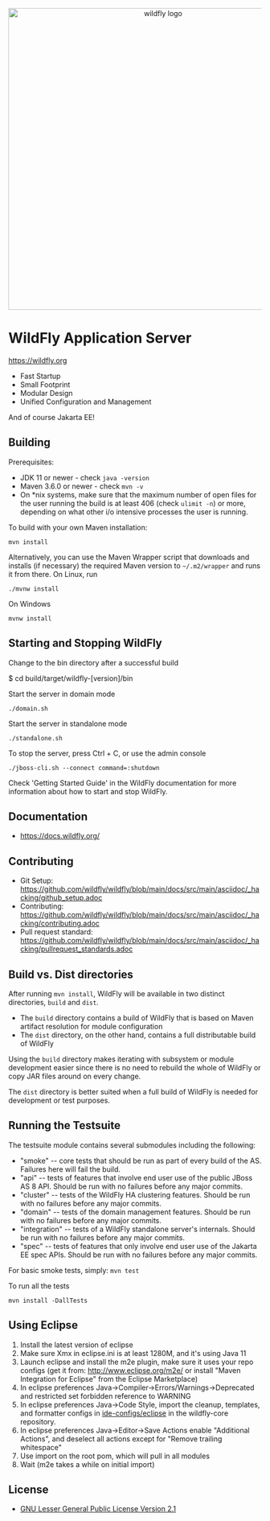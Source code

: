 <p align="center">
  <a href="https://wildfly.org">
      <img src="logo/wildfly_logo.svg" alt="wildfly logo" title="wildlfy" width="600"/>
  </a>
</p>

WildFly Application Server
========================
https://wildfly.org

* Fast Startup
* Small Footprint
* Modular Design
* Unified Configuration and Management

And of course Jakarta EE!

Building
-------------------

Prerequisites:

* JDK 11 or newer - check `java -version`
* Maven 3.6.0 or newer - check `mvn -v`
* On *nix systems, make sure that the maximum number of open files for the user running the build is at least 406
  (check `ulimit -n`) or more, depending on what other i/o intensive processes the user is running.

To build with your own Maven installation:

    mvn install

Alternatively, you can use the Maven Wrapper script that downloads and installs (if necessary) the required Maven version to
`~/.m2/wrapper` and runs it from there. On Linux, run

    ./mvnw install

On Windows

    mvnw install


Starting and Stopping WildFly
------------------------------------------
Change to the bin directory after a successful build

$ cd build/target/wildfly-\[version\]/bin

Start the server in domain mode

    ./domain.sh

Start the server in standalone mode

    ./standalone.sh

To stop the server, press Ctrl + C, or use the admin console

    ./jboss-cli.sh --connect command=:shutdown

Check 'Getting Started Guide' in the WildFly documentation for more information about how to start and stop WildFly.

Documentation
------------------------------------------

* https://docs.wildfly.org/

Contributing
------------------
* Git Setup: https://github.com/wildfly/wildfly/blob/main/docs/src/main/asciidoc/_hacking/github_setup.adoc
* Contributing: https://github.com/wildfly/wildfly/blob/main/docs/src/main/asciidoc/_hacking/contributing.adoc
* Pull request standard: https://github.com/wildfly/wildfly/blob/main/docs/src/main/asciidoc/_hacking/pullrequest_standards.adoc

Build vs. Dist directories
--------------------------

After running `mvn install`, WildFly will be available in two distinct directories, `build` and `dist`.

* The `build` directory contains a build of WildFly that is based on Maven artifact resolution for module configuration
* The `dist` directory, on the other hand, contains a full distributable build of WildFly

Using the `build` directory makes iterating with subsystem or module development easier since there is no need to rebuild the whole of WildFly or copy JAR files around on every change.

The `dist` directory is better suited when a full build of WildFly is needed for development or test purposes.

Running the Testsuite
--------------------
The testsuite module contains several submodules including the following:

* "smoke" -- core tests that should be run as part of every build of the AS. Failures here will fail the build.
* "api" -- tests of features that involve end user use of the public JBoss AS 8 API. Should be run with no failures before any major commits.
* "cluster" -- tests of the WildFly HA clustering features. Should be run with no failures before any major commits.
* "domain" -- tests of the domain management features. Should be run with no failures before any major commits.
* "integration" -- tests of a WildFly standalone server's internals. Should be run with no failures before any major commits.
* "spec" -- tests of features that only involve end user use of the Jakarta EE spec APIs. Should be run with no failures before any major commits.

For basic smoke tests, simply: `mvn test`

To run all the tests

    mvn install -DallTests

Using Eclipse
-------------
1. Install the latest version of eclipse
2. Make sure Xmx in eclipse.ini is at least 1280M, and it's using Java 11
3. Launch eclipse and install the m2e plugin, make sure it uses your repo configs
   (get it from: http://www.eclipse.org/m2e/
   or install "Maven Integration for Eclipse" from the Eclipse Marketplace)
4. In eclipse preferences Java->Compiler->Errors/Warnings->Deprecated and restricted
   set forbidden reference to WARNING
5. In eclipse preferences Java->Code Style, import the cleanup, templates, and
   formatter configs in [ide-configs/eclipse](https://github.com/wildfly/wildfly-core/tree/master/ide-configs) in the wildfly-core repository.
6. In eclipse preferences Java->Editor->Save Actions enable "Additional Actions",
   and deselect all actions except for "Remove trailing whitespace"
7. Use import on the root pom, which will pull in all modules
8. Wait (m2e takes a while on initial import)

License
-------
* [GNU Lesser General Public License Version 2.1](http://www.gnu.org/licenses/lgpl-2.1-standalone.html)

